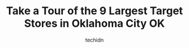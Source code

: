 ---
layout: ampstory
image: https://i0.wp.com/www.depkes.org/wp-content/uploads/2023/06/target-0-in-oklahoma-city-ok-1685966350.jpeg?resize=640,853
author: techidn
featured: false
description: Discover the impressive array of Target options in Oklahoma City OK, where you can find 9 of the largest Target establishments in the area. From renowned classics to hidden gems, Oklahoma Ci
title: Take a Tour of the 9 Largest Target Stores in Oklahoma City OK
cover:
   title: Take a Tour of the 9 Largest Target Stores in Oklahoma City OK
   subtitle: Rickpate
   background: https://www.depkes.org/wp-content/uploads/2023/06/target-0-in-oklahoma-city-ok-1685966350.jpeg

pages: 
 - layout: thirds
   top: <h1>#1 Target</h1>
   bottom: "<p>One of our favorite store for essentials and home items. Weve always had good experience here from the produce to grocery and all the way to the clothing department an</p>"
   background: https://www.depkes.org/wp-content/uploads/2023/06/target-1-in-oklahoma-city-ok-1685966350.jpeg
   backgroundblur: true
 - layout: thirds
   top: <h1>#2 Target</h1>
   bottom: "<p>7305 SE 29th St, Midwest City, OK 73110, United States</p>"
   background: https://www.depkes.org/wp-content/uploads/2023/06/target-2-in-oklahoma-city-ok-1685966351.jpeg
   cta:
      link: https://www.depkes.org/blog/take-a-tour-of-the-9-largest-target-stores-in-oklahoma-city-ok/
      text: Take a Tour of the 9 Largest Target Stores in Oklahoma City OK
 - layout: thirds
   top: <h1>#3 Target</h1>
   bottom: "<p>720 SW 19th St, Moore, OK 73160, United States</p>"
   background: https://www.depkes.org/wp-content/uploads/2023/06/target-3-in-oklahoma-city-ok-1685966351.jpeg
   cta:
      link: https://www.depkes.org/blog/take-a-tour-of-the-9-largest-target-stores-in-oklahoma-city-ok/
      text: Take a Tour of the 9 Largest Target Stores in Oklahoma City OK
 - layout: thirds
   top: <h1>#4 Target</h1>
   bottom: "<p>1200 E 2nd St, Edmond, OK 73034, United States</p>"
   background: https://images.unsplash.com/photo-1608411404720-c8f0417bcdba?ixlib=rb-4.0.3&ixid=MnwxMjA3fDB8MHxwaG90by1wYWdlfHx8fGVufDB8fHx8&auto=format&fit=crop&w=640&h=853&q=80
   cta:
      link: https://www.depkes.org/blog/take-a-tour-of-the-9-largest-target-stores-in-oklahoma-city-ok/
      text: Take a Tour of the 9 Largest Target Stores in Oklahoma City OK
 - layout: thirds
   top: <h1>#5 Target</h1>
   bottom: "<p>1700 Garth Brooks Blvd, Yukon, OK 73099, United States</p>"
   background: https://images.unsplash.com/photo-1553949345-eb786bb3f7ba?ixlib=rb-4.0.3&ixid=MnwxMjA3fDB8MHxwaG90by1wYWdlfHx8fGVufDB8fHx8&auto=format&fit=crop&w=640&h=853&q=80
   cta:
      link: https://www.depkes.org/blog/take-a-tour-of-the-9-largest-target-stores-in-oklahoma-city-ok/
      text: Take a Tour of the 9 Largest Target Stores in Oklahoma City OK
 - layout: thirds
   top: <h1>#6 Target</h1>
   bottom: "<p>8315 N Rockwell Ave, Oklahoma City, OK 73132, United States</p>"
   background: https://images.unsplash.com/photo-1533998839656-76f5e4b2bccb?ixlib=rb-4.0.3&ixid=MnwxMjA3fDB8MHxwaG90by1wYWdlfHx8fGVufDB8fHx8&auto=format&fit=crop&w=640&h=853&q=80
   cta:
      link: https://www.depkes.org/blog/take-a-tour-of-the-9-largest-target-stores-in-oklahoma-city-ok/
      text: Take a Tour of the 9 Largest Target Stores in Oklahoma City OK
 - layout: thirds
   top: <h1>#7 Target Grocery</h1>
   bottom: "<p>7305 SE 29th St, Midwest City, OK 73110, United States</p>"
   background: https://images.unsplash.com/photo-1602536052359-ef94c21c5948?ixlib=rb-4.0.3&ixid=MnwxMjA3fDB8MHxwaG90by1wYWdlfHx8fGVufDB8fHx8&auto=format&fit=crop&w=640&h=853&q=80
   cta:
      link: https://www.depkes.org/blog/take-a-tour-of-the-9-largest-target-stores-in-oklahoma-city-ok/
      text: Take a Tour of the 9 Largest Target Stores in Oklahoma City OK
 - layout: thirds
   middle: Continue reading...
   background: https://images.unsplash.com/photo-1489694553447-4c9339da310d?ixlib=rb-4.0.3&ixid=MnwxMjA3fDB8MHxwaG90by1wYWdlfHx8fGVufDB8fHx8&auto=format&fit=crop&w=640&h=853&q=80
   cta:
      link: https://www.depkes.org/blog/take-a-tour-of-the-9-largest-target-stores-in-oklahoma-city-ok/
      text: Take a Tour of the 9 Largest Target Stores in Oklahoma City OK
      
---